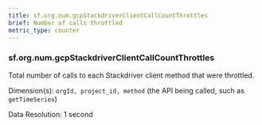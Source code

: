 ```yaml
---
title: sf.org.num.gcpStackdriverClientCallCountThrottles
brief: Number of calls throttled
metric_type: counter
---
```

### sf.org.num.gcpStackdriverClientCallCountThrottles

Total number of calls to each Stackdriver client method that were throttled.

Dimension(s): `orgId, project_id, method` (the API being called, such as `getTimeSeries`)

Data Resolution: 1 second
